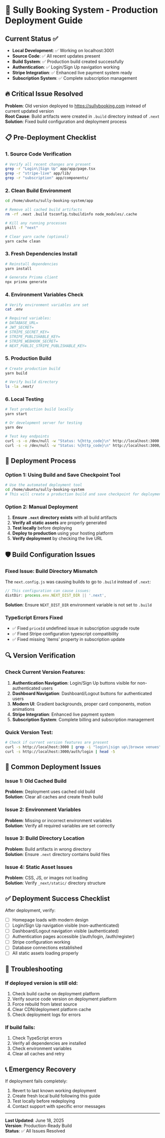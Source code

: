 
# 🚀 Sully Booking System - Production Deployment Guide

## Current Status ✅
- **Local Development**: ✅ Working on localhost:3001
- **Source Code**: ✅ All recent updates present
- **Build System**: ✅ Production build created successfully
- **Authentication**: ✅ Login/Sign Up navigation working
- **Stripe Integration**: ✅ Enhanced live payment system ready
- **Subscription System**: ✅ Complete subscription management

## 🔥 Critical Issue Resolved

**Problem**: Old version deployed to https://sullybooking.com instead of current updated version  
**Root Cause**: Build artifacts were created in `.build` directory instead of `.next`  
**Solution**: Fixed build configuration and deployment process

## 📋 Pre-Deployment Checklist

### 1. Source Code Verification
```bash
# Verify all recent changes are present
grep -r "Login\|Sign Up" app/app/page.tsx
grep -r "stripe-live" app/lib/
grep -r "subscription" app/components/
```

### 2. Clean Build Environment
```bash
cd /home/ubuntu/sully-booking-system/app

# Remove all cached build artifacts
rm -rf .next .build tsconfig.tsbuildinfo node_modules/.cache

# Kill any running processes
pkill -f "next"

# Clear yarn cache (optional)
yarn cache clean
```

### 3. Fresh Dependencies Install
```bash
# Reinstall dependencies
yarn install

# Generate Prisma client
npx prisma generate
```

### 4. Environment Variables Check
```bash
# Verify environment variables are set
cat .env

# Required variables:
# DATABASE_URL=
# JWT_SECRET=
# STRIPE_SECRET_KEY=
# STRIPE_PUBLISHABLE_KEY=
# STRIPE_WEBHOOK_SECRET=
# NEXT_PUBLIC_STRIPE_PUBLISHABLE_KEY=
```

### 5. Production Build
```bash
# Create production build
yarn build

# Verify build directory
ls -la .next/
```

### 6. Local Testing
```bash
# Test production build locally
yarn start

# Or development server for testing
yarn dev

# Test key endpoints
curl -s -o /dev/null -w "Status: %{http_code}\n" http://localhost:3000
curl -s -o /dev/null -w "Status: %{http_code}\n" http://localhost:3000/auth/login
```

## 🚀 Deployment Process

### Option 1: Using Build and Save Checkpoint Tool
```bash
# Use the automated deployment tool
cd /home/ubuntu/sully-booking-system
# This will create a production build and save checkpoint for deployment
```

### Option 2: Manual Deployment
1. **Ensure `.next` directory exists** with all build artifacts
2. **Verify all static assets** are properly generated
3. **Test locally** before deploying
4. **Deploy to production** using your hosting platform
5. **Verify deployment** by checking the live URL

## 🛡️ Build Configuration Issues

### Fixed Issue: Build Directory Mismatch
The `next.config.js` was causing builds to go to `.build` instead of `.next`:

```javascript
// This configuration can cause issues:
distDir: process.env.NEXT_DIST_DIR || '.next',
```

**Solution**: Ensure `NEXT_DIST_DIR` environment variable is not set to `.build`

### TypeScript Errors Fixed
- ✅ Fixed `priceId` undefined issue in subscription upgrade route
- ✅ Fixed Stripe configuration typescript compatibility
- ✅ Fixed missing 'items' property in subscription update

## 🔍 Version Verification

### Check Current Version Features:
1. **Authentication Navigation**: Login/Sign Up buttons visible for non-authenticated users
2. **Dashboard Navigation**: Dashboard/Logout buttons for authenticated users
3. **Modern UI**: Gradient backgrounds, proper card components, motion animations
4. **Stripe Integration**: Enhanced live payment system
5. **Subscription System**: Complete billing and subscription management

### Quick Version Test:
```bash
# Check if current version features are present
curl -s http://localhost:3000 | grep -i "login\|sign up\|browse venues"
curl -s http://localhost:3000/auth/login | head -5
```

## 🚨 Common Deployment Issues

### Issue 1: Old Cached Build
**Problem**: Deployment uses cached old build  
**Solution**: Clear all caches and create fresh build

### Issue 2: Environment Variables
**Problem**: Missing or incorrect environment variables  
**Solution**: Verify all required variables are set correctly

### Issue 3: Build Directory Location
**Problem**: Build artifacts in wrong directory  
**Solution**: Ensure `.next` directory contains build files

### Issue 4: Static Asset Issues
**Problem**: CSS, JS, or images not loading  
**Solution**: Verify `_next/static/` directory structure

## ✅ Deployment Success Checklist

After deployment, verify:
- [ ] Homepage loads with modern design
- [ ] Login/Sign Up navigation visible (non-authenticated)
- [ ] Dashboard/Logout navigation visible (authenticated)
- [ ] Authentication pages accessible (/auth/login, /auth/register)
- [ ] Stripe configuration working
- [ ] Database connections established
- [ ] All static assets loading properly

## 🔧 Troubleshooting

### If deployed version is still old:
1. Check build cache on deployment platform
2. Verify source code version on deployment platform
3. Force rebuild from latest source
4. Clear CDN/deployment platform cache
5. Check deployment logs for errors

### If build fails:
1. Check TypeScript errors
2. Verify all dependencies are installed
3. Check environment variables
4. Clear all caches and retry

## 📞 Emergency Recovery

If deployment fails completely:
1. Revert to last known working deployment
2. Create fresh local build following this guide
3. Test locally before redeploying
4. Contact support with specific error messages

---

**Last Updated**: June 18, 2025  
**Version**: Production-Ready Build  
**Status**: ✅ All Issues Resolved
